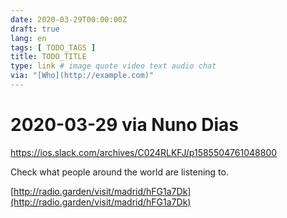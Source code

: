 ```yaml
---
date: 2020-03-29T00:00:00Z
draft: true
lang: en
tags: [ TODO_TAGS ]
title: TODO_TITLE
type: link # image quote video text audio chat
via: "[Who](http://example.com)"
---
```



# 2020-03-29 via Nuno Dias
https://ios.slack.com/archives/C024RLKFJ/p1585504761048800

Check what people around the world are listening to.

[http://radio.garden/visit/madrid/hFG1a7Dk](http://radio.garden/visit/madrid/hFG1a7Dk)

